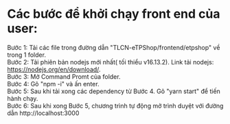 # Các bước để khởi chạy front end của user:
Bước 1: Tải các file trong đường dẫn "TLCN-eTPShop/frontend/etpshop" về trong 1 folder. \
Bước 2: Tải phiên bản nodejs mới nhất( tối thiểu v16.13.2). Link tải nodejs: https://nodejs.org/en/download/. \
Bước 3: Mở Command Promt của folder. \
Bước 4: Gõ "npm -i" và ấn enter. \
Bước 5: Sau khi tải xong các dependency từ Bước 4. Gõ "yarn start" để tiến hành chạy. \
Bước 6: Sau khi xong Bước 5, chương trình tự động mở trình duyệt với đường dẫn http://localhost:3000
